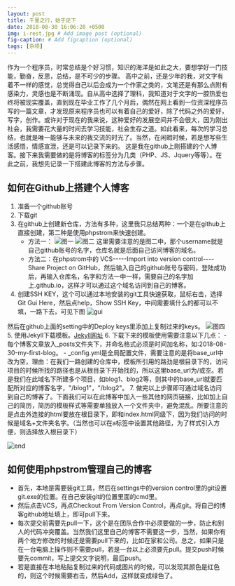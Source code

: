 ```yaml
---
layout: post
title: 千里之行，始于足下
date: 2018-08-30 16:06:20 +0500
img: i-rest.jpg # Add image post (optional)
fig-caption: # Add figcaption (optional)
tags: [杂项]
---
```

作为一个程序员，时常总结是个好习惯，知识的海洋是如此之大，要想学好一门技能，勤奋，反思，总结，是不可少的步骤。
高中之前，还是少年的我，对文字有着不一样的感觉，总觉得自己以后会成为一个作家之类的，文笔还是有那么点附有感染力，灵感也是不断涌现。自从高中选择了理科，我知道对于文字的一腔热爱也终将被现实覆盖，直到现在毕业工作了几个月后，偶然在网上看到一位资深程序员写的一篇文章，才发现原来程序员也可以有着自己的爱好，除了代码之外的爱好，写字，创作。或许对于现在的我来说，这种爱好的发展空间并不会很大，因为刚出社会，我需要花大量的时间去学习技能，社会生存之道。如此看来，每次的学习总结，也就是唯一能够与未来的我交流的时光了。当然，在闲暇时候，若是想写些生活感悟，情感宣泄，还是可以记录下来的。
这是我在github上刚搭建的个人博客。接下来我需要做的是将博客的标签分为几类（PHP、JS、Jquery等等）。在此之前，我想先记录一下搭建此博客的方法与步骤。

## 如何在Github上搭建个人博客
1. 准备一个github账号
2. 下载git
3. 在github上创建新仓库，方法有多种，这里我只总结两种：一个是在github上直接创建，第二种是使用phpstrom来快速创建。
    - 方法一：
![图一]({{site.baseurl}}/assets/img/2018/new1.png)
![图二]({{site.baseurl}}/assets/img/2018/new2.png)
    这里需要注意的是图二中，那个username就是自己github账号的名字，仓库名就是后面自己访问博客的域名。
    - 方法二：在phpstrom中的 VCS-----Import into version control----Share Project on GitHub，然后输入自己的github账号与密码，登陆成功后，再输入仓库名，名字和方法一中一样，需要自己的名字加上.github.io，这样才可以通过这个域名访问到自己的博客。
4. 创建SSH KEY，这个可以通过本地安装的git工具快速获取，鼠标右击，选择Git Gui Here，然后点help，Show SSH Key，中间需要填什么的都可以不填，一路下去，可见下图
![gui]({{site.baseurl}}/assets/img/2018/new4.png)

然后在github上面的setting中的Deploy keys里添加上复制过来的keys。
![图四]({{site.baseurl}}/assets/img/2018/new3.png)
5. 使用Jekyll下载模板。[Jekyll网址](http://jekyllthemes.org/)
6. 下载下来的模板使用需要注意以下几点：
    - 每个博客文章放入_posts文件夹下，并命名格式必须是时间加名称，如:2018-08-30-my-first-blog。
    - _config.yml是全局配置文件，需要注意的是将base_url中改为空，理由：在我们一路创建的仓库中，模板所引用的路劲是根目录下的，访问项目的时候所找的路径也是从根目录下开始找的，所以这里base_url为/或空。若是我们在此域名下所建多个项目，如blog1、blog2等，则其中的base_url就要匹配所对应的博客名字，"/blog1"，"/blog2"。
7. 做完以上步骤即可通过域名访问到自己的博客了。下面我们可以在此博客中加入一些其他的网页链接，比如加上自己的简历，简历的模板样式等需要单独放入一个文件夹中，避免混乱。所要注意的是点击外连接的html要放在根目录下，即和index.html同级下，因为我们访问的时候是域名+文件夹名字。（当然也可以在a标签中设置其他路径，为了样式引入方便，则选择放入根目录下）

![end]({{site.baseurl}}/assets/img/we-in-rest.jpg)

## 如何使用phpstrom管理自己的博客
- 首先，本地是需要装git工具，然后在settings中的version control里的git设置git.exe的位置。在自己安装git的位置里面的cmd里。
- 然后点击VCS，再点Checkout From Version Control，再点git。将自己的博客github地址填上，即可pull下来。
- 每次提交前需要先pull一下，这个是在团队合作中必须要做的一步，防止和别人的代码冲突覆盖。当然我们这里自己的博客不需要这一步，当然，如果你有两个地方修改的时候还是需要pull下来的，比如在家和公司。总之，如果只是在一台电脑上操作则不需要pull，若是一台以上必须要先pull。提交push时候要先commit，写上提交文字说明，最后push。
- 若是直接在本地粘贴复制过来的代码或图片的时候，可以发现其颜色是红色的，则这个时候需要右击，然后Add，这样就变成绿色了。
